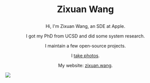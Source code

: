 <h1><p align="center">Zixuan Wang</p></h1>

<p align="center">Hi, I'm Zixuan Wang, an SDE at Apple. </p>

<p align="center">I got my PhD from UCSD and did some system research.</p>

<p align="center">I maintain a few open-source projects.</p>

<p align="center">I <a href="https://photos.zixuan.wang">take photos</a>.</p>

<p align="center">My website: <a href="https://www.zixuan.wang">zixuan.wang</a>.</p>

<!-- <p align="center"><img width=500 src="https://github.com/TheNetAdmin/TheNetAdmin/blob/metrics/github-metrics.svg"/></p> -->

![](https://hit.yhype.me/github/profile?user_id=18525442)
